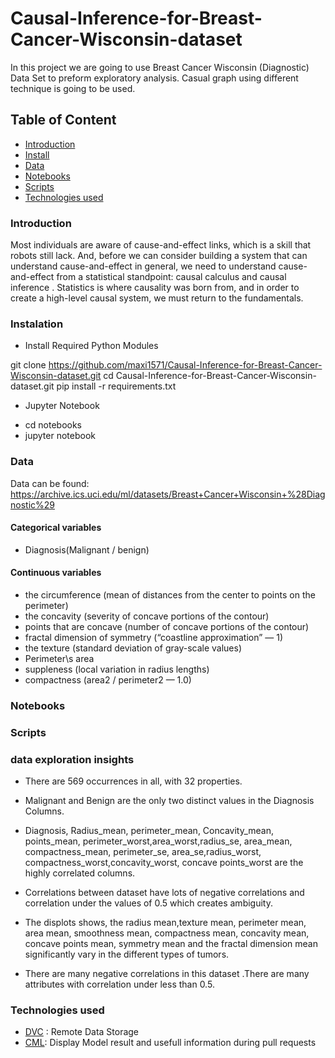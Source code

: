 # Causal-Inference-for-Breast-Cancer-Wisconsin-dataset

In this project we are going to use Breast Cancer Wisconsin (Diagnostic) Data Set to preform 
exploratory analysis. Casual graph using different technique is going to be used. 

## Table of Content

- [Introduction](#introduction)
- [Install](#instalation)
- [Data](#data)
- [Notebooks](#notebooks)
- [Scripts](#scripts)
- [Technologies used](#technologies-used)

### Introduction

Most individuals are aware of cause-and-effect links, which is a skill that robots still lack.
And, before we can consider building a system that can understand cause-and-effect in
general, we need to understand cause-and-effect from a statistical standpoint: causal
calculus and causal inference . Statistics is where causality was born from, and in order to
create a high-level causal system, we must return to the fundamentals.

### Instalation

- Install Required Python Modules

git clone https://github.com/maxi1571/Causal-Inference-for-Breast-Cancer-Wisconsin-dataset.git
cd Causal-Inference-for-Breast-Cancer-Wisconsin-dataset.git
pip install -r requirements.txt

- Jupyter Notebook

* cd notebooks
* jupyter notebook


### Data

Data can be found: https://archive.ics.uci.edu/ml/datasets/Breast+Cancer+Wisconsin+%28Diagnostic%29

#### Categorical variables 

* Diagnosis(Malignant / benign)

#### Continuous variables

* the circumference (mean of distances from the center to points on the perimeter)
* the concavity (severity of concave portions of the contour)
* points that are concave (number of concave portions of the contour)
* fractal dimension of symmetry (“coastline approximation” — 1)
* the texture (standard deviation of gray-scale values)
* Perimeter\s area
* suppleness (local variation in radius lengths)
* compactness (area2 / perimeter2 — 1.0)

### Notebooks



### Scripts




### data exploration insights

* There are 569 occurrences in all, with 32 properties.

* Malignant and Benign are the only two distinct values in the Diagnosis Columns.

* Diagnosis, Radius_mean, perimeter_mean, Concavity_mean, points_mean, perimeter_worst,area_worst,radius_se, area_mean, compactness_mean, perimeter_se, area_se,radius_worst, compactness_worst,concavity_worst, concave points_worst are the highly correlated columns.

* Correlations between dataset have lots of negative correlations and correlation under the values of 0.5 which creates ambiguity.

* The displots shows, the radius mean,texture mean, perimeter mean, area mean, smoothness mean, compactness mean, concavity mean, concave points mean, symmetry mean and the fractal dimension mean significantly vary in the different types of tumors.

* There are many negative correlations in this dataset .There are many attributes with correlation under less than 0.5.

### Technologies used

- [DVC](https://dvc.org/) : Remote Data Storage
- [CML](https://github.com/iterative/cml): Display Model result and usefull information during pull requests
